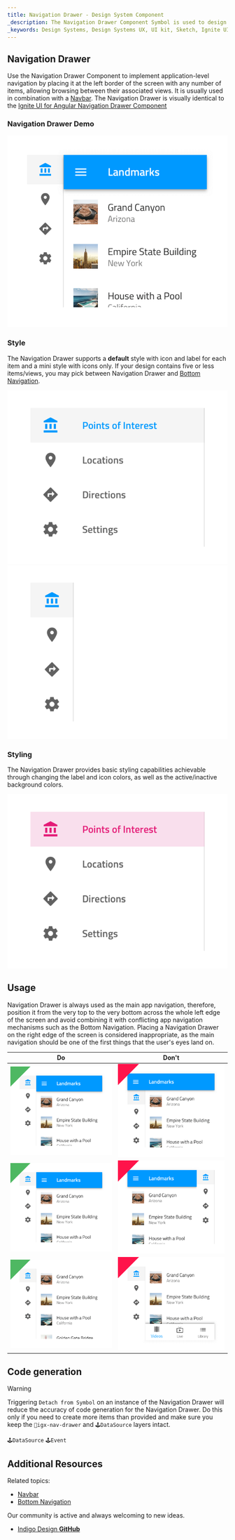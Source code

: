 ```yaml
---
title: Navigation Drawer - Design System Component
_description: The Navigation Drawer Component Symbol is used to design both simple and complex application-level navigations. 
_keywords: Design Systems, Design Systems UX, UI kit, Sketch, Ignite UI for Angular, Sketch to Angular, Sketch to Angular, Angular, Angular Design System, Export code from Sketch, Design Kits for Angular, Sketch HTML, Sketch to HTML, Sketch UI kits
---
```


## Navigation Drawer

Use the Navigation Drawer Component to implement application-level navigation by placing it at the left border of the screen with any number of items, allowing browsing between their associated views. It is usually used in combination with a [Navbar](navbar.md). The Navigation Drawer is visually identical to the [Ignite UI for Angular Navigation Drawer Component](https://www.infragistics.com/products/ignite-ui-angular/angular/components/navdrawer.html)

### Navigation Drawer Demo

![](../images/nav-drawer_demo.png)

### Style

The Navigation Drawer supports a **default** style with icon and label for each item and a mini style with icons only. If your design contains five or less items/views, you may pick between Navigation Drawer and [Bottom Navigation](bottom-nav.md).

![](../images/nav-drawer_default.png)
![](../images/nav-drawer_mini.png)

### Styling

The Navigation Drawer provides basic styling capabilities achievable through changing the label and icon colors, as well as the active/inactive background colors.

![](../images/nav-drawer_styling.png)

## Usage

Navigation Drawer is always used as the main app navigation, therefore, position it from the very top to the very bottom across the whole left edge of the screen and avoid combining it with conflicting app navigation mechanisms such as the Bottom Navigation. Placing a Navigation Drawer on the right edge of the screen is considered inappropriate, as the main navigation should be one of the first things that the user's eyes land on.

| Do                                | Don't                               |
| --------------------------------- | ----------------------------------- |
| ![](../images/nav-drawer_do1.png) | ![](../images/nav-drawer_dont1.png) |
| ![](../images/nav-drawer_do2.png) | ![](../images/nav-drawer_dont2.png) |
| ![](../images/nav-drawer_do3.png) | ![](../images/nav-drawer_dont3.png) |

## Code generation

> [!WARNING]
> Triggering `Detach from Symbol` on an instance of the Navigation Drawer will reduce the accuracy of code generation for the Navigation Drawer. Do this only if you need to create more items than provided and make sure you keep the `🚫igx-nav-drawer` and `🕹️DataSource` layers intact.

`🕹️DataSource`
`🕹️Event`

## Additional Resources

Related topics:

- [Navbar](navbar.md)
- [Bottom Navigation](bottom-nav.md)
  <div class="divider--half"></div>

Our community is active and always welcoming to new ideas.

- [Indigo Design **GitHub**](https://github.com/IgniteUI/design-system-docfx)
